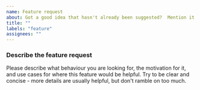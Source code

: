 ```yaml
---
name: Feature request
about: Got a good idea that hasn't already been suggested?  Mention it here!
title: ""
labels: "feature"
assignees: ""
---
```


### Describe the feature request

Please describe what behaviour you are looking for, the motivation for it, and use cases for where this feature would be helpful.
Try to be clear and concise - more details are usually helpful, but don't ramble on too much.
